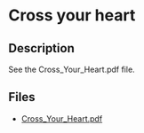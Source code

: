 # Cross your heart

## Description

See the Cross_Your_Heart.pdf file.

## Files

* [Cross_Your_Heart.pdf](files/Cross_Your_Heart.pdf)

